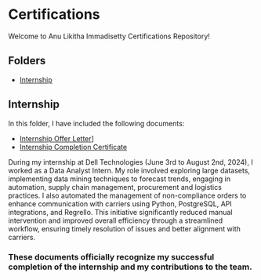 # Certifications
Welcome to Anu Likitha Immadisetty Certifications Repository!

## Folders
- [Internship](#internship)

## Internship 
In this folder, I have included the following documents:
- [Internship Offer Letter]([https://github.com/AnuLikithaImmadisetty/Certifications/blob/main/Internship/Dell%20Internship%20Offer%20Letter%20(Anu%20Likitha%20Immadisetty).pdf)]
- [Internship Completion Certificate]([https://github.com/AnuLikithaImmadisetty/Certifications/blob/main/Internship/Dell%20Completion%20Certificate%20(Anu%20Likitha%20Immadisetty).pdf])
  
During my internship at Dell Technologies (June 3rd to August 2nd, 2024), I worked as a Data Analyst Intern. My role involved exploring large datasets, implementing data mining techniques to forecast trends, engaging in automation, supply chain management, procurement and logistics practices. I also automated the management of non-compliance orders to enhance communication with carriers using Python, PostgreSQL, API integrations, and Regrello. This initiative significantly reduced manual intervention and improved overall efficiency through a streamlined workflow, ensuring timely resolution of issues and better alignment with carriers.
### These documents officially recognize my successful completion of the internship and my contributions to the team.




 
